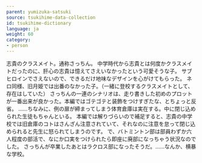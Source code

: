 ```yaml
---
parent: yumizuka-satsuki
source: tsukihime-data-collection
id: tsukihime-dictionary
language: ja
weight: 60
category:
- person
---
```


志貴のクラスメイト。通称さっちん。
中学時代から志貴とは何度かクラスメイトだったのに、肝心の志貴は憶えてさえいなかったという可愛そうな子。
サブヒロインでさえないので、できるだけ地味なデザインを心がけてもらった。
ネロ同様、旧月姫では出番のなかった子。（一緒に登校するクラスメイトとして、存在はしていた）
さっちんの一連のシナリオは、走り書きした初めのプロットが一番出来が良かった。本編ではゴテゴテと装飾をつけすぎたな、とちょっと反省。
……ちなみに、例の扉が締まってしまう体育倉庫は実在する。中に閉じ込められた生徒もちゃんといる。
本編では解りづらいので補足すると、志貴の中学校では旧倉庫のコトはさんざん注意されていて、それなのに注意を怠って閉じ込められると先生に怒られてしまうのです。
で、バトミントン部は部員わずか六人程度の部活で、なにか口実をつけられたら即座に廃部になっちゃう状況なのでした。
さっちんが卒業したあとはラクロス部になったそうだ。……なんか、横暴な学校。
